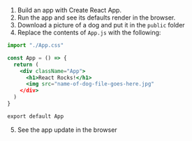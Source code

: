 1. Build an app with Create React App.
2. Run the app and see its defaults render in the browser.
3. Download a picture of a dog and put it in the `public` folder
4. Replace the contents of `App.js` with the following:

```jsx
import "./App.css"

const App = () => {
  return (
    <div className="App">
      <h1>React Rocks!</h1>
      <img src="name-of-dog-file-goes-here.jpg"
    </div>
  )
}

export default App
```

5. See the app update in the browser
